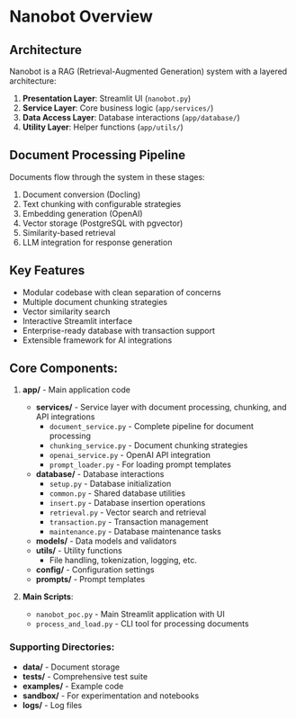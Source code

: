 # Nanobot Overview

## Architecture

Nanobot is a RAG (Retrieval-Augmented Generation) system with a layered architecture:

1. **Presentation Layer**: Streamlit UI (`nanobot.py`)
2. **Service Layer**: Core business logic (`app/services/`)
3. **Data Access Layer**: Database interactions (`app/database/`)
4. **Utility Layer**: Helper functions (`app/utils/`)

## Document Processing Pipeline

Documents flow through the system in these stages:

1. Document conversion (Docling)
2. Text chunking with configurable strategies
3. Embedding generation (OpenAI)
4. Vector storage (PostgreSQL with pgvector)
5. Similarity-based retrieval
6. LLM integration for response generation

## Key Features

- Modular codebase with clean separation of concerns
- Multiple document chunking strategies
- Vector similarity search
- Interactive Streamlit interface
- Enterprise-ready database with transaction support
- Extensible framework for AI integrations

## Core Components:
1. **app/** - Main application code
   - **services/** - Service layer with document processing, chunking, and API integrations
     - `document_service.py` - Complete pipeline for document processing
     - `chunking_service.py` - Document chunking strategies
     - `openai_service.py` - OpenAI API integration
     - `prompt_loader.py` - For loading prompt templates
   - **database/** - Database interactions
     - `setup.py` - Database initialization
     - `common.py` - Shared database utilities
     - `insert.py` - Database insertion operations
     - `retrieval.py` - Vector search and retrieval
     - `transaction.py` - Transaction management
     - `maintenance.py` - Database maintenance tasks
   - **models/** - Data models and validators
   - **utils/** - Utility functions
     - File handling, tokenization, logging, etc.
   - **config/** - Configuration settings
   - **prompts/** - Prompt templates

2. **Main Scripts**:
   - `nanobot_poc.py` - Main Streamlit application with UI
   - `process_and_load.py` - CLI tool for processing documents

### Supporting Directories:
- **data/** - Document storage
- **tests/** - Comprehensive test suite
- **examples/** - Example code 
- **sandbox/** - For experimentation and notebooks
- **logs/** - Log files





